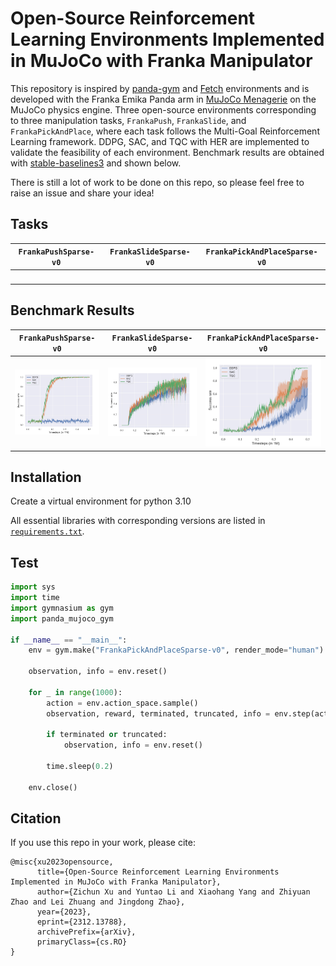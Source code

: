 # Open-Source Reinforcement Learning Environments Implemented in MuJoCo with Franka Manipulator

This repository is inspired by [panda-gym](https://github.com/qgallouedec/panda-gym.git) and [Fetch](https://robotics.farama.org/envs/fetch/) environments and is developed with the Franka Emika Panda arm in [MuJoCo Menagerie](https://github.com/google-deepmind/mujoco_menagerie) on the MuJoCo physics engine. Three open-source environments corresponding to three manipulation tasks, `FrankaPush`, `FrankaSlide`, and `FrankaPickAndPlace`, where each task follows the Multi-Goal Reinforcement Learning framework. DDPG, SAC, and TQC with HER are implemented to validate the feasibility of each environment. Benchmark results are obtained with [stable-baselines3](https://github.com/DLR-RM/stable-baselines3) and shown below.

There is still a lot of work to be done on this repo, so please feel free to raise an issue and share your idea!

## Tasks
<div align="center">

`FrankaPushSparse-v0` | `FrankaSlideSparse-v0` | `FrankaPickAndPlaceSparse-v0`
|:------------------------:|:------------------------:|:------------------------:|
<img src="./docs/push.gif" alt="" width="200"/> | <img src="./docs/slide.gif" alt="" width="200"/> | <img src="./docs/pnp.gif" alt="" width="200"/>
</div>

## Benchmark Results

<div align="center">

`FrankaPushSparse-v0` | `FrankaSlideSparse-v0` | `FrankaPickAndPlaceSparse-v0`
|:------------------------:|:------------------------:|:------------------------:|
<img src="./docs/FrankaPushSparse-v1.jpg" alt="" width="230"/> | <img src="./docs/FrankaSlideSparse-v1.jpg" alt="" width="230"/> | <img src="./docs/FrankaPickSparse-v1.jpg" alt="" width="230"/>

</div>

## Installation
Create a virtual environment for python 3.10

All essential libraries with corresponding versions are listed in [`requirements.txt`](requirements.txt).

## Test

```python
import sys
import time
import gymnasium as gym
import panda_mujoco_gym

if __name__ == "__main__":
    env = gym.make("FrankaPickAndPlaceSparse-v0", render_mode="human")

    observation, info = env.reset()

    for _ in range(1000):
        action = env.action_space.sample()
        observation, reward, terminated, truncated, info = env.step(action)

        if terminated or truncated:
            observation, info = env.reset()

        time.sleep(0.2)

    env.close()

```

## Citation

If you use this repo in your work, please cite:

```
@misc{xu2023opensource,
      title={Open-Source Reinforcement Learning Environments Implemented in MuJoCo with Franka Manipulator}, 
      author={Zichun Xu and Yuntao Li and Xiaohang Yang and Zhiyuan Zhao and Lei Zhuang and Jingdong Zhao},
      year={2023},
      eprint={2312.13788},
      archivePrefix={arXiv},
      primaryClass={cs.RO}
}
```
